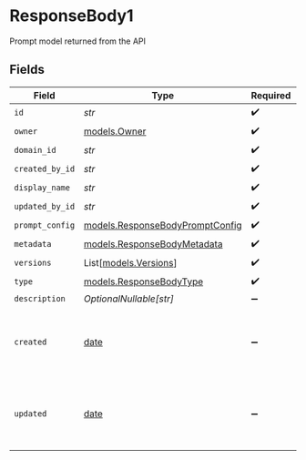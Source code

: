 # ResponseBody1

Prompt model returned from the API


## Fields

| Field                                                                    | Type                                                                     | Required                                                                 | Description                                                              |
| ------------------------------------------------------------------------ | ------------------------------------------------------------------------ | ------------------------------------------------------------------------ | ------------------------------------------------------------------------ |
| `id`                                                                     | *str*                                                                    | :heavy_check_mark:                                                       | N/A                                                                      |
| `owner`                                                                  | [models.Owner](../models/owner.md)                                       | :heavy_check_mark:                                                       | N/A                                                                      |
| `domain_id`                                                              | *str*                                                                    | :heavy_check_mark:                                                       | N/A                                                                      |
| `created_by_id`                                                          | *str*                                                                    | :heavy_check_mark:                                                       | N/A                                                                      |
| `display_name`                                                           | *str*                                                                    | :heavy_check_mark:                                                       | N/A                                                                      |
| `updated_by_id`                                                          | *str*                                                                    | :heavy_check_mark:                                                       | N/A                                                                      |
| `prompt_config`                                                          | [models.ResponseBodyPromptConfig](../models/responsebodypromptconfig.md) | :heavy_check_mark:                                                       | N/A                                                                      |
| `metadata`                                                               | [models.ResponseBodyMetadata](../models/responsebodymetadata.md)         | :heavy_check_mark:                                                       | N/A                                                                      |
| `versions`                                                               | List[[models.Versions](../models/versions.md)]                           | :heavy_check_mark:                                                       | N/A                                                                      |
| `type`                                                                   | [models.ResponseBodyType](../models/responsebodytype.md)                 | :heavy_check_mark:                                                       | N/A                                                                      |
| `description`                                                            | *OptionalNullable[str]*                                                  | :heavy_minus_sign:                                                       | N/A                                                                      |
| `created`                                                                | [date](https://docs.python.org/3/library/datetime.html#date-objects)     | :heavy_minus_sign:                                                       | The date and time the resource was created                               |
| `updated`                                                                | [date](https://docs.python.org/3/library/datetime.html#date-objects)     | :heavy_minus_sign:                                                       | The date and time the resource was last updated                          |